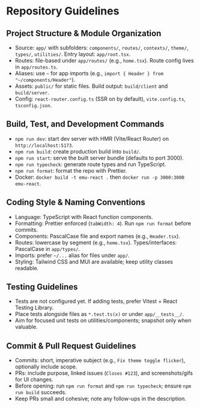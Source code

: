 # Repository Guidelines

## Project Structure & Module Organization
- Source: `app/` with subfolders: `components/`, `routes/`, `contexts/`, `theme/`, `types/`, `utilities/`. Entry layout: `app/root.tsx`.
- Routes: file-based under `app/routes/` (e.g., `home.tsx`). Route config lives in `app/routes.ts`.
- Aliases: use `~` for app imports (e.g., `import { Header } from "~/components/Header"`).
- Assets: `public/` for static files. Build output: `build/client` and `build/server`.
- Config: `react-router.config.ts` (SSR on by default), `vite.config.ts`, `tsconfig.json`.

## Build, Test, and Development Commands
- `npm run dev`: start dev server with HMR (Vite/React Router) on `http://localhost:5173`.
- `npm run build`: create production build into `build/`.
- `npm run start`: serve the built server bundle (defaults to port 3000).
- `npm run typecheck`: generate route types and run TypeScript.
- `npm run format`: format the repo with Prettier.
- Docker: `docker build -t emu-react .` then `docker run -p 3000:3000 emu-react`.

## Coding Style & Naming Conventions
- Language: TypeScript with React function components.
- Formatting: Prettier enforced (`tabWidth: 4`). Run `npm run format` before commits.
- Components: PascalCase file and export names (e.g., `Header.tsx`).
- Routes: lowercase by segment (e.g., `home.tsx`). Types/interfaces: PascalCase in `app/types/`.
- Imports: prefer `~/...` alias for files under `app/`.
- Styling: Tailwind CSS and MUI are available; keep utility classes readable.

## Testing Guidelines
- Tests are not configured yet. If adding tests, prefer Vitest + React Testing Library.
- Place tests alongside files as `*.test.ts(x)` or under `app/__tests__/`.
- Aim for focused unit tests on utilities/components; snapshot only when valuable.

## Commit & Pull Request Guidelines
- Commits: short, imperative subject (e.g., `Fix theme toggle flicker`), optionally include scope.
- PRs: include purpose, linked issues (`Closes #123`), and screenshots/gifs for UI changes.
- Before opening: run `npm run format` and `npm run typecheck`; ensure `npm run build` succeeds.
- Keep PRs small and cohesive; note any follow-ups in the description.

